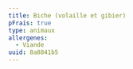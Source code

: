 ```yaml
---
title: Biche (volaille et gibier)
pFrais: true
type: animaux
allergenes:
  - Viande
uuid: 8a8841b5
---
```


